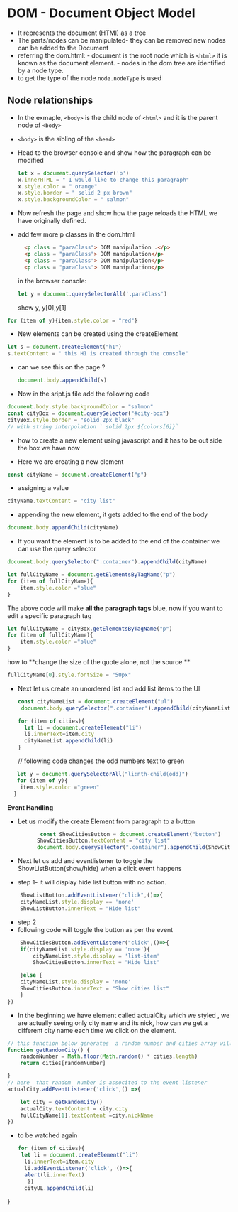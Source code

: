 # DOM - Document Object Model

- It represents the  document (HTMl) as a tree
- The parts/nodes  can be manipulated- they can be removed new nodes can be added to the Document
- referring the dom.html:
            - document is the root node which is ```<html>``` it is  known as the document element.
            - nodes in the dom tree are identified by a node type.
- to get the type of the node ```node.nodeType``` is used

## Node relationships

- In the exmaple, ```<body>``` is the child node of ```<html>``` and it is the parent node of ```<body>```

- ```<body>``` is the sibling of the ```<head>```
- Head to the browser console and show how  the  paragraph can be modified
  
  ``` Javascript
  let x = document.querySelector('p')
  x.innerHTML = " I would like to change this paragraph"
  x.style.color = " orange"
  x.style.border = " solid 2 px brown"
  x.style.backgroundColor = " salmon"
  ```

- Now refresh the page and show how the page reloads the HTML we  have originally defined.

- add few more p classes in the dom.html

  ```HTML
    <p class = "paraClass"> DOM manipulation .</p>
    <p class = "paraClass"> DOM manipulation</p>
    <p class = "paraClass"> DOM manipulation</p>
    <p class = "paraClass"> DOM manipulation</p>
    ```

    in the browser console:

    ```Javascript
    let y = document.querySelectorAll('.paraClass')
    ```

    show y, y[0],y[1]

```javascript
for (item of y){item.style.color = "red"}
```

- New elements can be created using the createElement
  
```javascript
let s = document.createElement("h1")
s.textContent = " this H1 is created through the console"
```

- can we see this on the page ?
  
  ```javascript
  document.body.appendChild(s)
  ```

- Now in the sript.js file add the following code
  
```javascript
document.body.style.backgroundColor = "salmon"
const cityBox = document.querySelector("#city-box") 
cityBox.style.border = "solid 2px black"
// with string interpolation ` solid 2px ${colors[6]}`
```

- how to create a new element using javascript and it has to be out side the box we have now
  
- Here we are creating a new element
  
```javascript
const cityName = document.createElement("p")
```

- assigning a value
  
```javascript
cityName.textContent = "city list"
```

- appending the new element, it gets added to the end of the body
  
```javascript
document.body.appendChild(cityName)
```

- If you want the element is to be added to the end of the container we can use the query selector

```javascript
document.body.querySelector(".container").appendChild(cityName)
```

```javascript
let fullCityName = document.getElementsByTagName("p")
for (item of fullCityName){
    item.style.color ="blue"
}
```

The above code  will make **all the paragraph tags** blue, now if you want to  edit  a specific paragraph tag

```javascript
let fullCityName = cityBox.getElementsByTagName("p")
for (item of fullCityName){
    item.style.color ="blue"
}
```

how to **change the size of the quote alone, not the source
**

```javascript
fullCityName[0].style.fontSize = "50px"
```

- Next let us create an unordered list and add list items to the Ul
  
  ```javascript
  const cityNameList = document.createElement("ul")
   document.body.querySelector(".container").appendChild(cityNameList)

  for (item of cities){
    let li = document.createElement("li")
    li.innerText=item.city
    cityNameList.appendChild(li)
  }
  ```

  // following code changes the odd numbers text to green

```javascript
   let y = document.querySelectorAll("li:nth-child(odd)")
   for (item of y){
    item.style.color ="green"
  }

```

**Event Handling**

- Let us modify the create Element from paragraph to a button
  
  ```javascript
         const ShowCitiesButton = document.createElement("button")
        ShowCitiesButton.textContent = "city list"
        document.body.querySelector(".container").appendChild(ShowCitiesButton)
    ```

- Next let us add and eventlistener to toggle the ShowListButton(show/hide) when a click event happens
- step 1- it will display hide list button with no action.

```javascript
    ShowListButton.addEventListener("click",()=>{
    cityNameList.style.display == 'none'
    ShowListButton.innerText = "Hide list"
```

- step 2
- following code will toggle the button as per the event

```javascript
    ShowCitiesButton.addEventListener("click",()=>{
    if(cityNameList.style.display == 'none'){
        cityNameList.style.display = 'list-item'
        ShowCitiesButton.innerText = "Hide list"

    }else {
    cityNameList.style.display = 'none'
    ShowCitiesButton.innerText = "Show cities list"
    }
})
```

- In the beginning we have element called actualCity which we styled , we are actually seeing only city name and its nick, how can we  get  a different city name each time we click on the element.

```javascript
// this function below generates  a random number and cities array will use that number
function getRandomCity() {
    randomNumber = Math.floor(Math.random() * cities.length)
    return cities[randomNumber]

}
// here  that random  number is associted to the event listener 
actualCity.addEventListener('click',() =>{

    let city = getRandomCity()
    actualCity.textContent = city.city
    fullCityName[1].textContent =city.nickName
})
```

- to be watched again
  
  ```javascript
  for (item of cities){
   let li = document.createElement("li")
    li.innerText=item.city
    li.addEventListener('click', ()=>{
    alert(li.innerText)
     })
    cityUL.appendChild(li)

}
```
